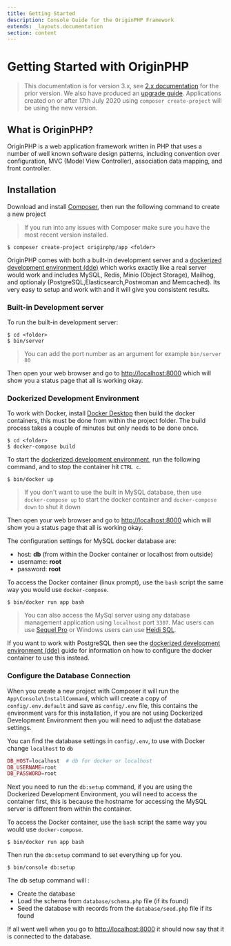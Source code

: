 ```yaml
---
title: Getting Started
description: Console Guide for the OriginPHP Framework
extends: _layouts.documentation
section: content
---
```

# Getting Started with OriginPHP

> This documentation is for version 3.x, see [2.x documentation](/2.0/getting-started) for the prior version. We also have produced an [upgrade guide](/docs/upgrade). Applications created on or after 17th July 2020 using `composer create-project` will be using the new version.

## What is OriginPHP?

OriginPHP is a web application framework written in PHP that uses a number of well known software design patterns, including convention over configuration, MVC (Model View Controller), association data mapping, and front controller.

## Installation

Download and install [Composer](https://getcomposer.org/doc/00-intro.md), then run the following command to create a new project

> If you run into any issues with Composer make sure you have the most recent version installed.

```linux
$ composer create-project originphp/app <folder>
```

OriginPHP comes with both a built-in development server and a [dockerized development environment (dde)](/docs/development/dockerized-development-environment) which works exactly like a real server would work and includes MySQL, Redis, Minio (Object Storage), Mailhog, and optionaly (PostgreSQL,Elasticsearch,Postwoman and Memcached). Its very easy to setup and work with and it will give you consistent results.

### Built-in Development server

To run the built-in development server:

```linux
$ cd <folder>
$ bin/server
```

> You can add the port number as an argument for example `bin/server 80`

Then open your web browser and go to [http://localhost:8000](http://localhost:8000) which will show you a status page that all is working okay.

### Dockerized Development Environment

To work with Docker, install [Docker Desktop](https://www.docker.com/products/docker-desktop) then build the docker containers, this must be done from within the project folder. The build process takes a couple of minutes but only needs to be done once.

```linux
$ cd <folder>
$ docker-compose build
```

To start the [dockerized development environment](/docs/development/dockerized-development-environment), run the following command, and to stop the container hit `CTRL c`.

```linux
$ bin/docker up
```

> If you don't want to use the built in MySQL database, then use `docker-compose up` to start the docker container and `docker-compose down` to shut it down

Then open your web browser and go to [http://localhost:8000](http://localhost:8000) which will show you a status page that all is working okay.

The configuration settings for MySQL docker database are:

- host: **db** (from within the Docker container or localhost from outside)
- username: **root**
- password: **root**

To access the Docker container (linux prompt), use the `bash` script the same way you would use `docker-compose`.

```linux
$ bin/docker run app bash
```


> You can also access the MySql server using any database management application using `localhost` port `3307`. Mac users can use [Sequel Pro](https://www.sequelpro.com/) or Windows users can use [Heidi SQL](https://www.heidisql.com/).

If you want to work with PostgreSQL then see the [dockerized development environment (dde)](/docs/development/dockerized-development-environment) guide for information on how to configure the docker container to use this instead.

### Configure the Database Connection

When you create a new project with Composer it will run the `App\Console\InstallCommand`, which will create a copy of `config/.env.default` and save as `config/.env` file, this contains the environment vars for this installation, if you are not using Dockerized Development Environment then you will need to adjust the database settings.


You can find the database settings in `config/.env`, to use with Docker change `localhost` to `db`

```php
DB_HOST=localhost  # db for docker or localhost
DB_USERNAME=root
DB_PASSWORD=root
```

Next you need to run the `db:setup` command, if you are using the Dockerized Development Environment, you will need to access the container first, this is because the hostname for accessing the MySQL server is different from within the container.

To access the Docker container, use the `bash` script the same way you would use `docker-compose`.

```linux
$ bin/docker run app bash
```

Then run the `db:setup` command to set everything up for you.

```linux
$ bin/console db:setup
```

The db setup command will :

- Create the database
- Load the schema from `database/schema.php` file (if its found)
- Seed the database with records from the `database/seed.php` file if its found

If all went well when you go to [http://localhost:8000](http://localhost:8000)  it should now say that it is connected to the database.
